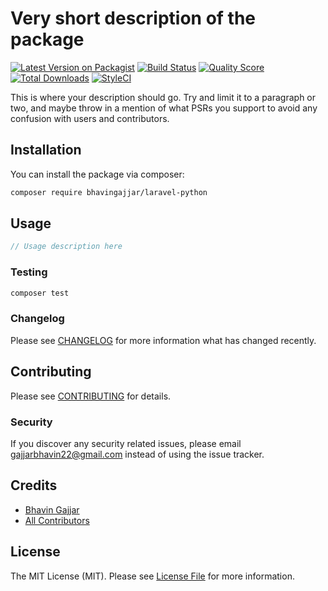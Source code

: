 # Very short description of the package

[![Latest Version on Packagist](https://img.shields.io/packagist/v/bhavingajjar/laravel-python.svg?style=flat-square)](https://packagist.org/packages/bhavingajjar/laravel-python)
[![Build Status](https://img.shields.io/travis/bhavingajjar/laravel-python/master.svg?style=flat-square)](https://travis-ci.org/bhavingajjar/laravel-python)
[![Quality Score](https://img.shields.io/scrutinizer/g/bhavingajjar/laravel-python.svg?style=flat-square)](https://scrutinizer-ci.com/g/bhavingajjar/laravel-python)
[![Total Downloads](https://img.shields.io/packagist/dt/bhavingajjar/laravel-python.svg?style=flat-square)](https://packagist.org/packages/bhavingajjar/laravel-python)
[![StyleCI](https://github.styleci.io/repos/266582368/shield?branch=master)](https://github.styleci.io/repos/266582368)

This is where your description should go. Try and limit it to a paragraph or two, and maybe throw in a mention of what PSRs you support to avoid any confusion with users and contributors.

## Installation

You can install the package via composer:

```bash
composer require bhavingajjar/laravel-python
```

## Usage

``` php
// Usage description here
```

### Testing

``` bash
composer test
```

### Changelog

Please see [CHANGELOG](CHANGELOG.md) for more information what has changed recently.

## Contributing

Please see [CONTRIBUTING](CONTRIBUTING.md) for details.

### Security

If you discover any security related issues, please email gajjarbhavin22@gmail.com instead of using the issue tracker.

## Credits

- [Bhavin Gajjar](https://github.com/bhavingajjar)
- [All Contributors](../../contributors)

## License

The MIT License (MIT). Please see [License File](LICENSE.md) for more information.
